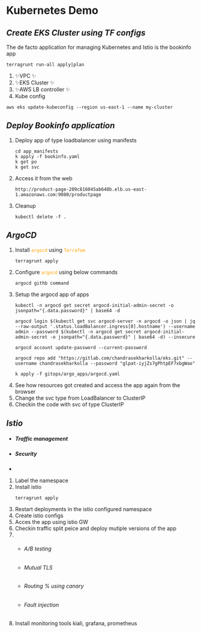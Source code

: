 # Kubernetes Demo
## _Create EKS Cluster using TF configs_

The de facto application for managing Kubernetes and Istio is the bookinfo app

```
terragrunt run-all apply|plan
```
1. ✨VPC ✨
2. ✨EKS Cluster ✨
3. ✨AWS LB controller ✨
4. Kube config
```
aws eks update-kubeconfig --region us-east-1 --name my-cluster
```

## _Deploy Bookinfo application_
1. Deploy app of type loadbalancer using manifests
   ```
   cd app_manifests
   k apply -f bookinfo.yaml
   k get po
   k get svc
   ```
2. Access it from the web
   ```
   http://product-page-209c816045ab648b.elb.us-east-1.amazonaws.com:9080/productpage
   ```
3. Cleanup
    ```
    kubectl delete -f .
    ```

## _ArgoCD_

1. Install <code style="color : orange">argocd</code> using <code style="color : orange">Terrafom</code>
    ```
    terragrunt apply
    ```
2. Configure <code style="color : orange">argocd</code> using below commands
    ```
    argocd githb command
    ```
3. Setup the argocd app of apps
    ```
    kubectl -n argocd get secret argocd-initial-admin-secret -o jsonpath="{.data.password}" | base64 -d

    argocd login $(kubectl get svc argocd-server -n argocd -o json | jq --raw-output '.status.loadBalancer.ingress[0].hostname') --username admin --password $(kubectl -n argocd get secret argocd-initial-admin-secret -o jsonpath="{.data.password}" | base64 -d) --insecure

    argocd account update-password --current-password 

    argocd repo add "https://gitlab.com/chandrasekharkolla/eks.git" --username chandrasekharkolla --password "glpat-iyjZs7gPhtpEF7xbgWao"

    k apply -f gitops/argo_apps/argocd.yaml
    ```
4. See how resources got created and access the app again from the browser
5. Change the svc type from LoadBalancer to ClusterIP
6. Checkin the code with svc of type ClusterIP

## _Istio_

- ##### Traffic management
- ##### Security
- 

1. Label the namespace
2. Install istio
    ```
    terragrunt apply
    ```
3. Restart deployments in the istio configured namespace
4. Create istio configs
5. Acces the app using istio GW
6. Checkin traffic split peice and deploy mutiple versions of the app
7. - ###### A/B testing
   - ###### Mutual TLS
   - ###### Routing % using canary
   - ###### Fault injection
8. Install monitoring tools kiali, grafana, prometheus